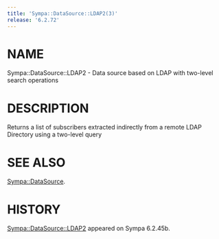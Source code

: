 ```yaml
---
title: 'Sympa::DataSource::LDAP2(3)'
release: '6.2.72'
---
```


# NAME

Sympa::DataSource::LDAP2 -
Data source based on LDAP with two-level search operations

# DESCRIPTION

Returns a list of subscribers extracted indirectly from a remote LDAP
Directory using a two-level query

# SEE ALSO

[Sympa::DataSource](./Sympa-DataSource.3.md).

# HISTORY

[Sympa::DataSource::LDAP2](./Sympa-DataSource-LDAP2.3.md) appeared on Sympa 6.2.45b.
